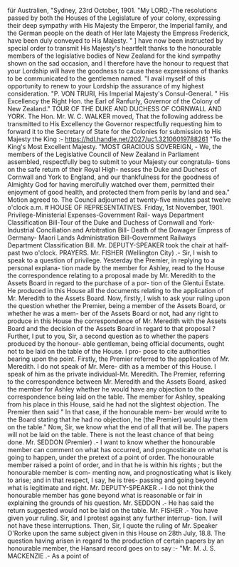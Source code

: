 für Australien, "Sydney, 23rd October, 1901. "My LORD,-The resolutions passed by both the Houses of the Legislature of your colony, expressing their deep sympathy with His Majesty the Emperor, the Imperial family, and the German people on the death of Her late Majesty the Empress Frederick, have been duly conveyed to His Majesty. " ] have now been instructed by special order to transmit His Majesty's heartfelt thanks to the honourable members of the legislative bodies of New Zealand for the kind sympathy shown on the sad occasion, and I therefore have the honour to request that your Lordship will have the goodness to cause these expressions of thanks to be communicated to the gentlemen named. "I avail myself of this opportunity to renew to your Lordship the assurance of my highest consideration. "P. VON TRURI, His Imperial Majesty's Consul-General. " His Excellency the Right Hon. the Earl of Ranfurly, Governor of the Colony of New Zealand." TOUR OF THE DUKE AND DUCHESS OF CORNWALL AND YORK. The Hon. Mr. W. C. WALKER moved, That the following address be transmitted to His Excellency the Governor respectfully requesting him to forward it to the Secretary of State for the Colonies for submission to His Majesty the King :- https://hdl.handle.net/2027/uc1.32106019788261 "To the King's Most Excellent Majesty. "MOST GRACIOUS SOVEREIGN, - We, the members of the Legislative Council of New Zealand in Parliament assembled, respectfully beg to submit to your Majesty our congratula- tions on the safe return of their Royal High- nesses the Duke and Duchess of Cornwall and York to England, and our thankfulness for the goodness of Almighty God for having mercifully watched over them, permitted their enjoyment of good health, and protected them from perils by land and sea." Motion agreed to. The Council adjourned at twenty-five minutes past twelve o'clock a.m. # HOUSE OF REPRESENTATIVES. Friday, 1st November, 1901. Privilege-Ministerial Expenses-Government Rail- ways Department Classification Bill-Tour of the Duke and Duchess of Cornwall and York- Industrial Conciliation and Arbitration Bill- Death of the Dowager Empress of Germany- Maori Lands Administration Bill-Government Railways Department Classification Bill. Mr. DEPUTY-SPEAKER took the chair at half- past two o'clock. PRAYERS. Mr. FISHER (Wellington City) .- Sir, I wish to speak to a question of privilege. Yesterday the Premier, in replying to a personal explana- tion made by the member for Ashley, read to the House the correspondence relating to a proposal made by Mr. Meredith to the Assets Board in regard to the purchase of a por- tion of the Glentui Estate. He produced in this House all the documents relating to the application of Mr. Meredith to the Assets Board. Now, firstly, I wish to ask your ruling upon the question whether the Premier, being a member of the Assets Board, or whether he was a mem- ber of the Assets Board or not, had any right to produce in this House the correspondence of Mr. Meredith with the Assets Board and the decision of the Assets Board in regard to that proposal ? Further, I put to you, Sir, a second question as to whether the papers produced by the honour- able gentleman, being official documents, ought not to be laid on the table of the House. I pro- pose to cite authorities bearing upon the point. Firstly, the Premier referred to the application of Mr. Meredith. I do not speak of Mr. Mere- dith as a member of this House. I speak of him as the private individual-Mr. Meredith. The Premier, referring to the correspondence between Mr. Meredith and the Assets Board, asked the member for Ashley whether he would have any objection to the correspondence being laid on the table. The member for Ashley, speaking from his place in this House, said he had not the slightest objection. The Premier then said " In that case, if the honourable mem- ber would write to the Board stating that he had no objection, he (the Premier) would lay them on the table." Now, Sir, we know what the end of all that will be. The papers will not be laid on the table. There is not the least chance of that being done. Mr. SEDDON (Premier) .- I want to know whether the honourable member can comment on what has occurred, and prognosticate on what is going to happen, under the pretext of a point of order. The honourable member raised a point of order, and in that he is within his rights ; but the honourable member is com- menting now, and prognosticating what is likely to arise; and in that respect, I say, he is tres- passing and going beyond what is legitimate and right. Mr. DEPUTY-SPEAKER .- I do not think the honourable member has gone beyond what is reasonable or fair in explaining the grounds of his question. Mr. SEDDON .- He has said the return suggested would not be laid on the table. Mr. FISHER .- You have given your ruling. Sir, and I protest against any further interrup- tion. I will not have these interruptions. Then, Sir, I quote the ruling of Mr. Speaker O'Rorke upon the same subject given in this House on 28th July, 18.8. The question having arisen in regard to the production of certain papers by an honourable member, the Hansard record goes on to say :- "Mr. M. J. S. MACKENZIE .- As a point of 